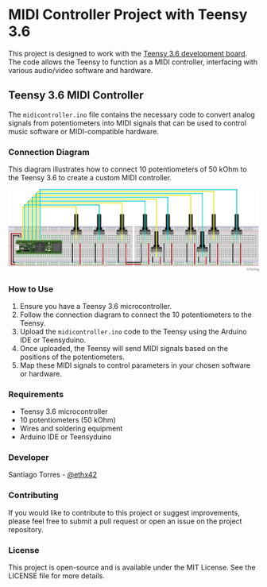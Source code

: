 # MIDI Controller Project with Teensy 3.6

This project is designed to work with the [Teensy 3.6 development board](https://www.pjrc.com/store/teensy36.html). The code allows the Teensy to function as a MIDI controller, interfacing with various audio/video software and hardware.

## Teensy 3.6 MIDI Controller

The `midicontroller.ino` file contains the necessary code to convert analog signals from potentiometers into MIDI signals that can be used to control music software or MIDI-compatible hardware.

### Connection Diagram

This diagram illustrates how to connect 10 potentiometers of 50 kOhm to the Teensy 3.6 to create a custom MIDI controller.

![Teensy MIDI Controller Connection Diagram](./teensy_midi_controller_10_potentiometers_50_kohm.png)

### How to Use

1. Ensure you have a Teensy 3.6 microcontroller.
2. Follow the connection diagram to connect the 10 potentiometers to the Teensy.
3. Upload the `midicontroller.ino` code to the Teensy using the Arduino IDE or Teensyduino.
4. Once uploaded, the Teensy will send MIDI signals based on the positions of the potentiometers.
5. Map these MIDI signals to control parameters in your chosen software or hardware.

### Requirements

- Teensy 3.6 microcontroller
- 10 potentiometers (50 kOhm)
- Wires and soldering equipment
- Arduino IDE or Teensyduino

### Developer

Santiago Torres - [@ethx42](https://github.com/ethx42)

### Contributing

If you would like to contribute to this project or suggest improvements, please feel free to submit a pull request or open an issue on the project repository.

### License

This project is open-source and is available under the MIT License. See the LICENSE file for more details.

